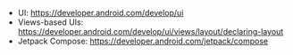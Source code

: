 - UI: https://developer.android.com/develop/ui
- Views-based UIs: https://developer.android.com/develop/ui/views/layout/declaring-layout
- Jetpack Compose: https://developer.android.com/jetpack/compose

